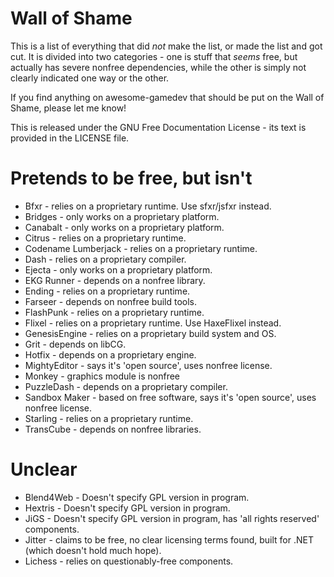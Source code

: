# Wall of Shame #

This is a list of everything that did *not* make the list, or made the list and got cut. It is divided into two categories - one is stuff that *seems* free, but actually has severe nonfree dependencies, while the other is simply not clearly indicated one way or the other.

If you find anything on awesome-gamedev that should be put on the Wall of Shame, please let me know!

This is released under the GNU Free Documentation License - its text is provided in the LICENSE file.

Pretends to be free, but isn't
==============================

* Bfxr - relies on a proprietary runtime. Use sfxr/jsfxr instead.
* Bridges - only works on a proprietary platform.
* Canabalt - only works on a proprietary platform.
* Citrus - relies on a proprietary runtime.
* Codename Lumberjack - relies on a proprietary runtime.
* Dash - relies on a proprietary compiler.
* Ejecta - only works on a proprietary platform.
* EKG Runner - depends on a nonfree library.
* Ending - relies on a proprietary runtime.
* Farseer - depends on nonfree build tools.
* FlashPunk - relies on a proprietary runtime.
* Flixel - relies on a proprietary runtime. Use HaxeFlixel instead.
* GenesisEngine - relies on a proprietary build system and OS.
* Grit - depends on libCG.
* Hotfix - depends on a proprietary engine.
* MightyEditor - says it's 'open source', uses nonfree license.
* Monkey - graphics module is nonfree
* PuzzleDash - depends on a proprietary compiler.
* Sandbox Maker - based on free software, says it's 'open source', uses nonfree license.
* Starling - relies on a proprietary runtime.
* TransCube - depends on nonfree libraries.

Unclear
=======

* Blend4Web - Doesn't specify GPL version in program.
* Hextris - Doesn't specify GPL version in program.
* JiGS - Doesn't specify GPL version in program, has 'all rights reserved' components.
* Jitter - claims to be free, no clear licensing terms found, built for .NET (which doesn't hold much hope).
* Lichess - relies on questionably-free components.
